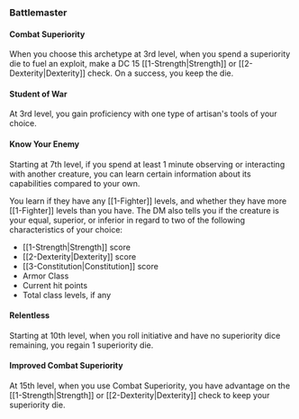 ### Battlemaster
#### Combat Superiority
When you choose this archetype at 3rd level, when you spend a superiority die to fuel an exploit, make a DC 15 [[1-Strength|Strength]] or [[2-Dexterity|Dexterity]] check. On a success, you keep the die.

#### Student of War
At 3rd level, you gain proficiency with one type of artisan's tools of your choice.

#### Know Your Enemy
Starting at 7th level, if you spend at least 1 minute observing or interacting with another creature, you can learn certain information about its capabilities compared to your own. 

You learn if they have any [[1-Fighter]] levels, and whether they have more [[1-Fighter]] levels than you have.
The DM also tells you if the creature is your equal, superior, or inferior in regard to two of the following characteristics of your choice:

* [[1-Strength|Strength]] score
* [[2-Dexterity|Dexterity]] score
* [[3-Constitution|Constitution]] score
* Armor Class
* Current hit points
* Total class levels, if any

#### Relentless
Starting at 10th level, when you roll initiative and have no superiority dice remaining, you regain 1 superiority die.

#### Improved Combat Superiority
At 15th level, when you use Combat Superiority, you have advantage on the [[1-Strength|Strength]] or [[2-Dexterity|Dexterity]] check to keep your superiority die.